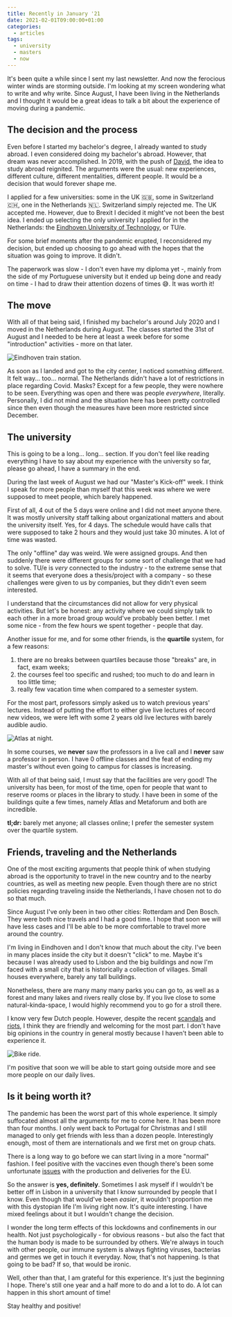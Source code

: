 ```yaml
---
title: Recently in January '21
date: 2021-02-01T09:00:00+01:00
categories:
  - articles
tags:
  - university
  - masters
  - now
---
```


It's been quite a while since I sent my last newsletter. And now the ferocious winter winds are storming outside. I'm looking at my screen wondering what to write and why write. Since August, I have been living in the Netherlands and I thought it would be a great ideas to talk a bit about the experience of moving during a pandemic.

<!--more-->

## The decision and the process

Even before I started my bachelor's degree, I already wanted to study abroad. I even considered doing my bachelor's abroad. However, that dream was never accomplished. In 2019, with the push of [David](https://gateway.ipfs.io/ipns/daviddias.me/), the idea to study abroad reignited. The arguments were the usual: new experiences, different culture, different mentalities, different people. It would be a decision that would forever shape me.

I applied for a few universities: some in the UK 🇬🇧, some in Switzerland 🇨🇭, one in the Netherlands 🇳🇱. Switzerland simply rejected me. The UK accepted me. However, due to Brexit I decided it might've not been the best idea. I ended up selecting the only university I applied for in the Netherlands: the [Eindhoven University of Technology](https://www.tue.nl/en/), or TU/e.

For some brief moments after the pandemic erupted, I reconsidered my decision, but ended up choosing to go ahead with the hopes that the situation was going to improve. It didn't.

The paperwork was slow - I don't even have my diploma yet -, mainly from the side of my Portuguese university but it ended up being done and ready on time - I had to draw their attention dozens of times 😅. It was worth it!

## The move

With all of that being said, I finished my bachelor's around July 2020 and I moved in the Netherlands during August. The classes started the 31st of August and I needed to be here at least a week before for some "introduction" activities - more on that later.

![Eindhoven train station.](cdn:/2021-02-eindhoven-train "Eindhoven train station.")

As soon as I landed and got to the city center, I noticed something different. It felt way... too... normal. The Netherlands didn't have a lot of restrictions in place regarding Covid. Masks? Except for a few people, they were nowhere to be seen. Everything was open and there was people _everywhere_, literally. Personally, I did not mind and the situation here has been pretty controlled since then even though the measures have been more restricted since December.

## The university

This is going to be a long... long... section. If you don't feel like reading everything I have to say about my experience with the university so far, please go ahead, I have a summary in the end.

During the last week of August we had our "Master's Kick-off" week. I think I speak for more people than myself that this week was where we were supposed to meet people, which barely happened.

First of all, 4 out of the 5 days were online and I did not meet anyone there. It was mostly university staff talking about organizational matters and about the university itself. Yes, for 4 days. The schedule would have calls that were supposed to take 2 hours and they would just take 30 minutes. A lot of time was wasted.

The only "offline" day was weird. We were assigned groups. And then suddenly there were different groups for some sort of challenge that we had to solve. TU/e is *very* connected to the industry - to the extreme sense that it seems that everyone does a thesis/project with a company - so these challenges were given to us by companies, but they didn't even seem interested.

I understand that the circumstances did not allow for very physical activities. But let's be honest: any activity where we could simply talk to each other in a more broad group would've probably been better. I met some nice - from the few hours we spent together - people that day.

Another issue for me, and for some other friends, is the **quartile** system, for a few reasons:

1. there are no breaks between quartiles because those "breaks" are, in fact, exam weeks;
2. the courses feel too specific and rushed; too much to do and learn in too little time;
3. really few vacation time when compared to a semester system.

For the most part, professors simply asked us to watch previous years' lectures. Instead of putting the effort to either give live lectures of record new videos, we were left with some 2 years old live lectures with barely audible audio.

![Atlas at night.](cdn:/2021-02-atlas "Atlas at night.")

In some courses, we **never** saw the professors in a live call and I **never** saw a professor in person. I have 0 offline classes and the feat of ending my master's without even going to campus for classes is increasing.

With all of that being said, I must say that the facilities are very good! The university has been, for most of the time, open for people that want to reserve rooms or places in the library to study. I have been in some of the buildings quite a few times, namely Atlas and Metaforum and both are incredible.

**tl;dr:** barely met anyone; all classes online; I prefer the semester system over the quartile system.

## Friends, traveling and the Netherlands

One of the most exciting arguments that people think of when studying abroad is the opportunity to travel in the new country and to the nearby countries, as well as meeting new people. Even though there are no strict policies regarding traveling inside the Netherlands, I have chosen not to do so that much.

Since August I've only been in two other cities: Rotterdam and Den Bosch. They were both nice travels and I had a good time. I hope that soon we will have less cases and I'll be able to be more comfortable to travel more around the country.

I'm living in Eindhoven and I don't know that much about the city. I've been in many places inside the city but it doesn't "click" to me. Maybe it's because I was already used to Lisbon and the big buildings and now I'm faced with a small city that is historically a collection of villages. Small houses everywhere, barely any tall buildings.

Nonetheless, there are many many many parks you can go to, as well as a forest and many lakes and rivers really close by. If you live close to some natural-kinda-space, I would highly recommend you to go for a stroll there.

I know very few Dutch people. However, despite the recent [scandals](https://www.dutchnews.nl/news/2021/01/dutch-government-collapses-in-fall-out-from-child-benefit-scandal/) and [riots](https://www.dutchnews.nl/news/2021/01/up-to-300-arrested-in-sunday-riots-police-hand-out-thousands-of-curfew-fines/), I think they are friendly and welcoming for the most part. I don't have big opinions in the country in general mostly because I haven't been able to experience it.

![Bike ride.](cdn:/2021-02-green "Bike ride.")

I'm positive that soon we will be able to start going outside more and see more people on our daily lives.

## Is it being worth it?

The pandemic has been the worst part of this whole experience. It simply suffocated almost all the arguments for me to come here. It has been more than four months. I only went back to Portugal for Christmas and I still managed to only get friends with less than a dozen people. Interestingly enough, most of them are internationals and we first met on group chats.

There is a long way to go before we can start living in a more "normal" fashion. I feel positive with the vaccines even though there's been some unfortunate [issues](https://www.reuters.com/article/health-coronavirus-eu-astrazeneca/astrazeneca-offers-8-million-extra-doses-to-eu-through-march-source-idUSL1N2K30UO) with the production and deliveries for the EU.

So the answer is **yes, definitely**. Sometimes I ask myself if I wouldn't be better off in Lisbon in a university that I know surrounded by people that I know. Even though that would've been *easier*, it wouldn't proportion me with this dystopian life I'm living right now. It's quite interesting. I have mixed feelings about it but I wouldn't change the decision.

I wonder the long term effects of this lockdowns and confinements in our health. Not just psychologically - for obvious reasons - but also the fact that the human body is made to be surrounded by others. We're always in touch with other people, our immune system is always fighting viruses, bacterias and germes we get in touch it everyday. Now, that's not happening. Is that going to be bad? If so, that would be ironic.

Well, other than that, I am grateful for this experience. It's just the beginning I hope. There's still one year and a half more to do and a lot to do. A lot can happen in this short amount of time!

Stay healthy and positive!
